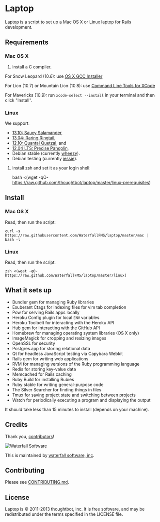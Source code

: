 Laptop
======

Laptop is a script to set up a Mac OS X or Linux laptop for Rails development.

Requirements
------------

### Mac OS X

1) Install a C compiler.

For Snow Leopard (10.6): use [OS X GCC Installer](https://github.com/kennethreitz/osx-gcc-installer/)

For Lion (10.7) or Mountain Lion (10.8): use [Command Line Tools for XCode](https://developer.apple.com/downloads/index.action)

For Mavericks (10.9): run `xcode-select --install` in your terminal and then click "Install".

### Linux

We support:

* [13.10: Saucy Salamander](https://wiki.ubuntu.com/SaucySalamander/ReleaseNotes),
* [13.04: Raring Ringtail](https://wiki.ubuntu.com/RaringRingtail/ReleaseNotes),
* [12.10: Quantal Quetzal](https://wiki.ubuntu.com/QuantalQuetzal/ReleaseNotes), and
* [12.04 LTS: Precise Pangolin](https://wiki.ubuntu.com/PrecisePangolin/ReleaseNotes),
* Debian stable (currently [wheezy](http://www.debian.org/releases/stable/)).
* Debian testing (currently [jessie](http://www.debian.org/releases/testing/)).

1) Install zsh and set it as your login shell:

    bash <(wget -qO- https://raw.github.com/thoughtbot/laptop/master/linux-prerequisites)

Install
-------

### Mac OS X

Read, then run the script:

    curl -s https://raw.githubusercontent.com/WaterfallFMS/laptop/master/mac | bash -l

### Linux

Read, then run the script:

    zsh <(wget -qO- https://raw.github.com/WaterfallFMS/laptop/master/linux)

What it sets up
---------------

* Bundler gem for managing Ruby libraries
* Exuberant Ctags for indexing files for vim tab completion
* Pow for serving Rails apps locally
* Heroku Config plugin for local `ENV` variables
* Heroku Toolbelt for interacting with the Heroku API
* Hub gem for interacting with the GitHub API
* Homebrew for managing operating system libraries (OS X only)
* ImageMagick for cropping and resizing images
* OpenSSL for security
* Postgres.app for storing relational data
* Qt for headless JavaScript testing via Capybara Webkit
* Rails gem for writing web applications
* RVM for managing versions of the Ruby programming language
* Redis for storing key-value data
* Memcached for Rails caching
* Ruby Build for installing Rubies
* Ruby stable for writing general-purpose code
* The Silver Searcher for finding things in files
* Tmux for saving project state and switching between projects
* Watch for periodically executing a program and displaying the output

It should take less than 15 minutes to install (depends on your machine).

Credits
-------

Thank you, [contributors](https://github.com/WaterfallFMS/guides/graphs/contributors)!

![Waterfall Software](http://www.waterfallsoftware.com/sites/default/files/waterfall-logo.png)

This is maintained by [waterfall software, inc](http://www.waterfallsoftware.com/).

Contributing
------------

Please see [CONTRIBUTING.md](https://github.com/thoughtbot/laptop/blob/master/CONTRIBUTING.md).

License
-------

Laptop is © 2011-2013 thoughtbot, inc. It is free software, and may be
redistributed under the terms specified in the LICENSE file.
